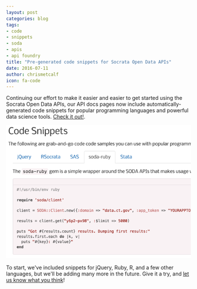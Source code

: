 ```yaml
---
layout: post
categories: blog
tags:
- code
- snippets
- soda
- apis
- api foundry
title: "Pre-generated code snippets for Socrata Open Data APIs"
date: 2016-07-11
author: chrismetcalf
icon: fa-code
---
```


Continuing our effort to make it easier and easier to get started using the Socrata Open Data APIs, our API docs pages now include automatically-generated code snippets for popular programming languages and powerful data science tools. [Check it out!](/foundry/data.ct.gov/y6p2-px98).

![Code Snippets](/img/2016-07-11-snippets.png)

To start, we've included snippets for jQuery, Ruby, R, and a few other languages, but we'll be adding many more in the future. Give it a try, and [let us know what you think](/support.html)!
